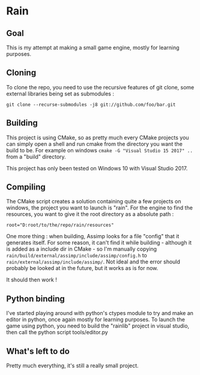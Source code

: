 # Rain

## Goal

This is my attempt at making a small game engine, mostly for learning purposes.

## Cloning

To clone the repo, you need to use the recursive features of git clone, some external libraries being set as submodules :

`git clone --recurse-submodules -j8 git://github.com/foo/bar.git`

## Building

This project is using CMake, so as pretty much every CMake projects you can simply open a shell and run cmake from the directory you want the build to be. For example on windows `cmake -G "Visual Studio 15 2017" ..` from a "build" directory.

This project has only been tested on Windows 10 with Visual Studio 2017.

## Compiling

The CMake script creates a solution containing quite a few projects on windows, the project you want to launch is "rain". For the engine to find the resources, you want to give it the root directory as a absolute path :

`root="D:root/to/the/repo/rain/resources"`

One more thing : when building, Assimp looks for a file "config" that it generates itself. For some reason, it can't find it while building - although it is added as a include dir in CMake - so I'm manually copying `rain/build/external/assimp/include/assimp/config.h` to `rain/external/assimp/include/assimp/`. Not ideal and the error should probably be looked at in the future, but it works as is for now.

It should then work !

## Python binding

I've started playing around with python's ctypes module to try and make an editor in python, once again mostly for learning purposes. To launch the game using python, you need to build the "rainlib" project in visual studio, then call the python script tools/editor.py

## What's left to do

Pretty much everything, it's still a really small project.


